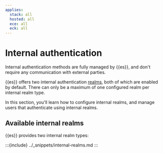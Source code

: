 ```yaml
---
applies:
  stack: all
  hosted: all
  ece: all
  eck: all
---
```


# Internal authentication

Internal authentication methods are fully managed by {{es}}, and don't require any communication with external parties.

{{es}} offers two internal authentication [realms](authentication-realms.md), both of which are enabled by default. There can only be a maximum of one configured realm per internal realm type. 

In this section, you'll learn how to configure internal realms, and manage users that authenticate using internal realms.

## Available internal realms

{{es}} provides two internal realm types:

:::{include} ../_snippets/internal-realms.md
:::